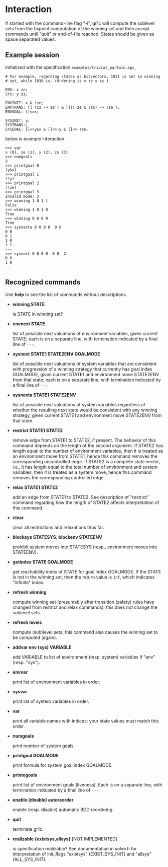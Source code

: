 Interaction
===========

If started with the command-line flag "-i", gr1c will compute the sublevel sets
from the fixpoint computation of the winning set and then accept commands until
"quit" or end-of-file reached.  States should be given as space separated
values.


Example session
---------------

Initialized with the specification `examples/trivial_partwin.spc`,

    # For example, regarding states as bitvectors, 1011 is not in winning
    # set, while 1010 is. (Ordering is x ze y zs.)

    ENV: x ze;
    SYS: y zs;

    ENVINIT: x & !ze;
    ENVTRANS: [] (zs -> ze') & []((!ze & !zs) -> !ze');
    ENVGOAL: []<>x;

    SYSINIT: y;
    SYSTRANS:;
    SYSGOAL: []<>y&x & []<>!y & []<> !ze;

below is example interaction.

    >>> var
    x (0), ze (1), y (2), zs (3)
    >>> numgoals
    3
    >>> printgoal 0
    (y&x)
    >>> printgoal 1
    (!y)
    >>> printgoal 2
    (!ze)
    >>> printgoal 3
    Invalid mode: 3
    >>> winning 1 0 1 1
    False
    >>> winning 1 0 1 0
    True
    >>> winning 0 0 0 0
    True
    >>> sysnexta 0 0 0 0  0 0
    0 0
    0 1
    1 0
    1 1
    ---
    >>> sysnext 0 0 0 0  0 0  2
    0 0
    1 0
    ---


Recognized commands
-------------------

Use **help** to see the list of commands without descriptions.

* **winning STATE**

  is STATE in winning set?

* **envnext STATE**

  list of possible next valuations of environment variables, given current
  STATE; each is on a separate line, with termination indicated by a final line
  of ``---``.

* **sysnext STATE1 STATE2ENV GOALMODE**

  list of possible next valuations of system variables that are consistent with
  progression of a winning strategy that currently has goal index GOALMODE,
  given current STATE1 and environment move STATE2ENV from that state; each is
  on a separate line, with termination indicated by a final line of ``---``.

* **sysnexta STATE1 STATE2ENV**

  list of possible next valuations of system variables regardless of whether the
  resulting next state would be consistent with any winning strategy, given
  current STATE1 and environment move STATE2ENV from that state.

* **restrict STATE1 STATE2**

  remove edge from STATE1 to STATE2, if present. The behavior of this command
  depends on the length of the second argument. If STATE2 has length equal to
  the number of environment variables, then it is treated as an environment move
  from STATE1, hence this command removes the corresponding uncontrolled
  edge. If STATE2 is a complete state vector, i.e., it has length equal to the
  total number of environment and system variables, then it is treated as a
  system move, hence this command removes the corresponding controlled edge.

* **relax STATE1 STATE2**

  add an edge from STATE1 to STATE2. See description of "restrict" command
  regarding how the length of STATE2 affects interpretation of this command.

* **clear**

  clear all restrictions and relaxations thus far.

* **blocksys STATESYS**, **blockenv STATEENV**

  prohibit system moves into STATESYS (resp., environment moves into STATEENV).

* **getindex STATE GOALMODE**

  get reachability index of STATE for goal index GOALMODE.  If the STATE is not
  in the winning set, then the return value is ``Inf``, which indicates
  "infinite" index.

* **refresh winning**

  compute winning set (presumably after transition (safety) rules have changed
  from restrict and relax commands); this does *not* change the sublevel sets.

* **refresh levels**

  compute (sub)level sets; this command also causes the winning set to be
  computed (again).

* **addvar env (sys) VARIABLE**

  add VARIABLE to list of environment (resp. system) variables if "env"
  (resp. "sys").

* **envvar**

  print list of environment variables in order.

* **sysvar**

  print list of system variables in order.

* **var**

  print all variable names with indices; your state values must match this
  order.

* **numgoals**

  print number of system goals.

* **printgoal GOALMODE**

  print formula for system goal index GOALMODE.

* **printegoals**

  print list of environment goals (liveness).  Each is on a separate line, with
  termination indicated by a final line of ``---``.

* **enable (disable) autoreorder**

  enable (resp. disable) automatic BDD reordering.

* **quit**

  terminate gr1c.


* **realizable {existsys,allsys}** [NOT IMPLEMENTED]

  is specification realizable?  See documentation in solve.h for interpretation
  of init_flags "existsys" (EXIST_SYS_INIT) and "allsys" (ALL_SYS_INIT).
